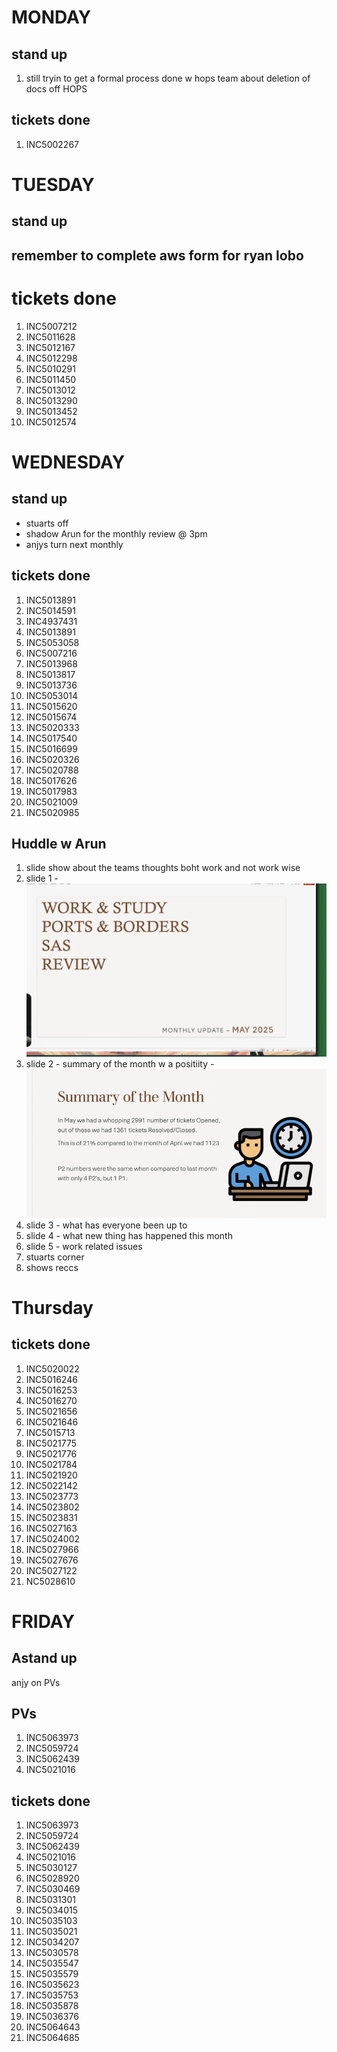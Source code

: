 

# MONDAY 

## stand up 
1. still tryin to get a formal process done w hops team about deletion of docs off HOPS

## tickets done
1. INC5002267


# TUESDAY

## stand up 

## remember to complete aws form for ryan lobo

# tickets done
1. INC5007212
2. INC5011628
3. INC5012167
4. INC5012298
5. INC5010291
6. INC5011450
7. INC5013012
8. INC5013290
9. INC5013452
10. INC5012574

# WEDNESDAY 

## stand up 
- stuarts off
- shadow Arun for the monthly review @ 3pm
- anjys turn next monthly 

## tickets done                         
1. INC5013891
2. INC5014591
3. INC4937431
4. INC5013891
5. INC5053058
6. INC5007216
7. INC5013968
8. INC5013817
9. INC5013736
10. INC5053014
11. INC5015620
12. INC5015674
13. INC5020333
14. INC5017540
15. INC5016699
16. INC5020326
17. INC5020788
18. INC5017626
19. INC5017983
20. INC5021009
21. INC5020985

## Huddle w Arun

1. slide show about the teams thoughts boht work and not work wise
2. slide 1 - ![alt text](image.png)
3. slide 2 - summary of the month w a positiity - ![alt text](image-1.png)
4. slide 3 - what has everyone been up to 
5. slide 4 - what new thing has happened this month
6. slide 5 - work related issues
7. stuarts corner 
8. shows reccs 

# Thursday 

## tickets done
1. INC5020022
2. INC5016246
3. INC5016253
4. INC5016270
5. INC5021656
6. INC5021646
7. INC5015713
8. INC5021775
9. INC5021776
10. INC5021784
11. INC5021920
12. INC5022142
13. INC5023773
14. INC5023802
15. INC5023831
16. INC5027163
17. INC5024002
18. INC5027966
19. INC5027676
20. INC5027122
21. NC5028610


# FRIDAY
## Astand up 
anjy on PVs

## PVs 
1. INC5063973
2. INC5059724
3. INC5062439
4. INC5021016

## tickets done
1. INC5063973
2. INC5059724
3. INC5062439
4. INC5021016
5. INC5030127
6. INC5028920
7. INC5030469
8. INC5031301
9. INC5034015
10. INC5035103
11. INC5035021
12. INC5034207
13. INC5030578
14. INC5035547
15. INC5035579
16. INC5035623
17. INC5035753
18. INC5035878
19. INC5036376
20. INC5064643
21. INC5064685


